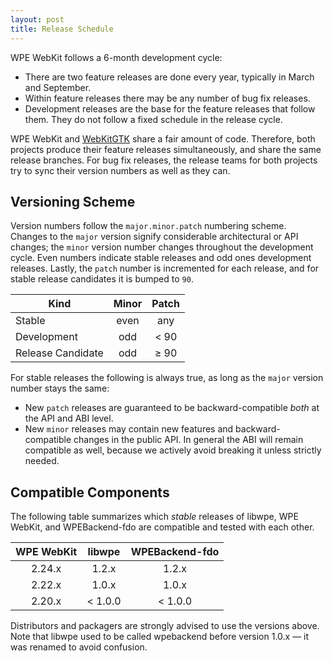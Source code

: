 ```yaml
---
layout: post
title: Release Schedule
---
```


WPE WebKit follows a 6-month development cycle:

- There are two feature releases are done every year, typically in March
  and September.
- Within feature releases there may be any number of bug fix releases.
- Development releases are the base for the feature releases that follow
  them. They do not follow a fixed schedule in the release cycle.


WPE WebKit and [WebKitGTK](https://webkitgtk.org) share a fair amount of code.
Therefore, both projects produce their feature releases simultaneously,
and share the same release branches. For bug fix releases, the release
teams for both projects try to sync their version numbers as well as they
can.


## Versioning Scheme

Version numbers follow the `major.minor.patch` numbering scheme. Changes to
the `major` version signify considerable architectural or API changes; the
`minor` version number changes throughout the development cycle. Even numbers
indicate stable releases and odd ones development releases. Lastly, the
`patch` number is incremented for each release, and for stable release
candidates it is bumped to `90`.

| **Kind**          | **Minor** | **Patch** |
|-------------------|:---------:|:---------:|
| Stable            | even      | any       |
| Development       | odd       | \< 90     |
| Release Candidate | odd       | ≥ 90      |


For stable releases the following is always true, as long as the `major`
version number stays the same:

- New `patch` releases are guaranteed to be backward-compatible *both*
  at the API and ABI level.
- New `minor` releases may contain new features and backward-compatible
  changes in the public API. In general the ABI will remain compatible as
  well, because we actively avoid breaking it unless strictly needed.


## Compatible Components

The following table summarizes which *stable* releases of libwpe, WPE WebKit,
and WPEBackend-fdo are compatible and tested with each other.

| **WPE WebKit** | **libwpe** | **WPEBackend-fdo** |
|:--------------:|:----------:|:------------------:|
| 2.24.x         | 1.2.x      | 1.2.x              |
| 2.22.x         | 1.0.x      | 1.0.x              |
| 2.20.x         | \< 1.0.0   | \< 1.0.0           |

Distributors and packagers are strongly advised to use the versions above.
Note that libwpe used to be called wpebackend before version 1.0.x — it was
renamed to avoid confusion.
